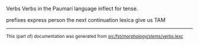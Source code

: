 Verbs
Verbs in the Paumarí language inflect for tense.

prefixes express person
the next continuation lexica give us TAM

* * *

<small>This (part of) documentation was generated from [src/fst/morphology/stems/verbs.lexc](https://github.com/giellalt/lang-pad/blob/main/src/fst/morphology/stems/verbs.lexc)</small>
